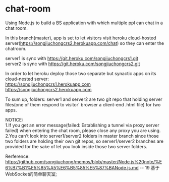 # chat-room
Using Node.js to build a BS application with which multiple ppl can chat in a chat room.

In this branch(master), app is set to let visitors visit heroku cloud-hosted server(https://songjiuchongcrs2.herokuapp.com/chat) so they can enter the chatroom.

server1 is sync with https://git.heroku.com/songjiuchongcrs1.git <br/>
server2 is sync with https://git.heroku.com/songjiuchongcrs2.git <br/>

In order to let heroku deploy those two separate but synactic apps on its cloud-nested server: <br/>
https://songjiuchongcrs1.herokuapp.com <br/>
https://songjiuchongcrs2.herokuapp.com <br/>

To sum up, folders: server1 and server2 are two git repo that holding server files(one of them respond to visitor' browser a client-end .html file) for two apps. <br/>


NOTICE: <br/>
1.If you get an error message(failed: Establishing a tunnel via proxy server failed) when entering the chat room, please close any proxy you are using.<br/>
2.You can't look into server1/server2 folders in master branch since those two folders are holding their own git repos, so server1/server2 branches are provided for the sake of let you look inside those two server folders.


Rerference: <br/>
https://github.com/songjiuchong/memos/blob/master/Node.js%20note/%E6%B7%B1%E5%85%A5%E6%B5%85%E5%87%BANode.js.md
-- 19.基于WebSocket的简单聊天室;
